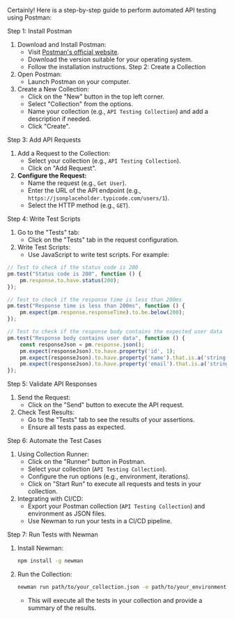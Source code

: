 Certainly! Here is a step-by-step guide to perform automated API testing using Postman:

 Step 1: Install Postman
1. Download and Install Postman:
   - Visit [Postman's official website](https://www.postman.com/downloads/).
   - Download the version suitable for your operating system.
   - Follow the installation instructions.
Step 2: Create a Collection
1. Open Postman:
   - Launch Postman on your computer.
2. Create a New Collection:
   - Click on the "New" button in the top left corner.
   - Select "Collection" from the options.
   - Name your collection (e.g., `API Testing Collection`) and add a description if needed.
   - Click "Create".

 Step 3: Add API Requests
1. Add a Request to the Collection:
   - Select your collection (e.g., `API Testing Collection`).
   - Click on "Add Request".
2. **Configure the Request:**
   - Name the request (e.g., `Get User`).
   - Enter the URL of the API endpoint (e.g., `https://jsonplaceholder.typicode.com/users/1`).
   - Select the HTTP method (e.g., `GET`).

 Step 4: Write Test Scripts
1. Go to the "Tests" tab:
   - Click on the "Tests" tab in the request configuration.
2. Write Test Scripts:
   - Use JavaScript to write test scripts. For example:
```javascript
// Test to check if the status code is 200
pm.test("Status code is 200", function () {
    pm.response.to.have.status(200);
});

// Test to check if the response time is less than 200ms
pm.test("Response time is less than 200ms", function () {
    pm.expect(pm.response.responseTime).to.be.below(200);
});

// Test to check if the response body contains the expected user data
pm.test("Response body contains user data", function () {
    const responseJson = pm.response.json();
    pm.expect(responseJson).to.have.property('id', 1);
    pm.expect(responseJson).to.have.property('name').that.is.a('string');
    pm.expect(responseJson).to.have.property('email').that.is.a('string');
});
```

 Step 5: Validate API Responses
1. Send the Request:
   - Click on the "Send" button to execute the API request.
2. Check Test Results:
   - Go to the "Tests" tab to see the results of your assertions.
   - Ensure all tests pass as expected.

 Step 6: Automate the Test Cases
1. Using Collection Runner:
   - Click on the "Runner" button in Postman.
   - Select your collection (`API Testing Collection`).
   - Configure the run options (e.g., environment, iterations).
   - Click on "Start Run" to execute all requests and tests in your collection.
2. Integrating with CI/CD:
   - Export your Postman collection (`API Testing Collection`) and environment as JSON files.
   - Use Newman to run your tests in a CI/CD pipeline.

Step 7: Run Tests with Newman
1. Install Newman:
   ```bash
   npm install -g newman
   ```
2. Run the Collection:
   ```bash
   newman run path/to/your_collection.json -e path/to/your_environment.json
   ```
   - This will execute all the tests in your collection and provide a summary of the results.
